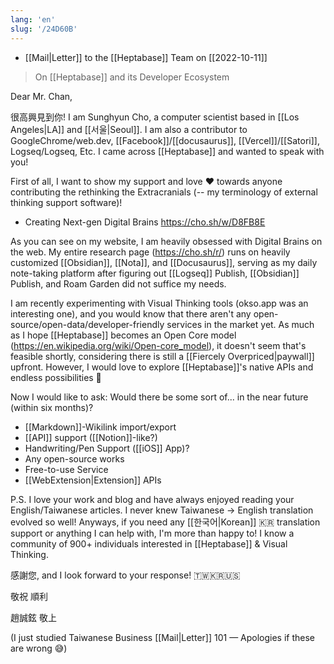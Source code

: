 ```yaml
---
lang: 'en'
slug: '/24D60B'
---
```


- [[Mail|Letter]] to the [[Heptabase]] Team on [[2022-10-11]]

> On [[Heptabase]] and its Developer Ecosystem

Dear Mr. Chan,

很高興見到你! I am Sunghyun Cho, a computer scientist based in [[Los Angeles|LA]] and [[서울|Seoul]]. I am also a contributor to GoogleChrome/web.dev, [[Facebook]]/[[docusaurus]], [[Vercel]]/[[Satori]], Logseq/Logseq, Etc. I came across [[Heptabase]] and wanted to speak with you!

First of all, I want to show my support and love ❤ towards anyone contributing the rethinking the Extracranials (-- my terminology of external thinking support software)!

- Creating Next-gen Digital Brains https://cho.sh/w/D8FB8E

As you can see on my website, I am heavily obsessed with Digital Brains on the web. My entire research page (https://cho.sh/r/) runs on heavily customized [[Obsidian]], [[Nota]], and [[Docusaurus]], serving as my daily note-taking platform after figuring out [[Logseq]] Publish, [[Obsidian]] Publish, and Roam Garden did not suffice my needs.

I am recently experimenting with Visual Thinking tools (okso.app was an interesting one), and you would know that there aren't any open-source/open-data/developer-friendly services in the market yet. As much as I hope [[Heptabase]] becomes an Open Core model (https://en.wikipedia.org/wiki/Open-core_model), it doesn't seem that's feasible shortly, considering there is still a [[Fiercely Overpriced|paywall]] upfront. However, I would love to explore [[Heptabase]]'s native APIs and endless possibilities 🚀

Now I would like to ask: Would there be some sort of... in the near future (within six months)?

- [[Markdown]]-Wikilink import/export
- [[API]] support ([[Notion]]-like?)
- Handwriting/Pen Support ([[iOS]] App)?
- Any open-source works
- Free-to-use Service
- [[WebExtension|Extension]] APIs

P.S. I love your work and blog and have always enjoyed reading your English/Taiwanese articles. I never knew Taiwanese → English translation evolved so well! Anyways, if you need any [[한국어|Korean]] 🇰🇷 translation support or anything I can help with, I'm more than happy to! I know a community of 900+ individuals interested in [[Heptabase]] & Visual Thinking.

感謝您, and I look forward to your response! 🇹🇼🇰🇷🇺🇸

敬祝 順利

趙誠鉉 敬上

(I just studied Taiwanese Business [[Mail|Letter]] 101 — Apologies if these are wrong 😅)

